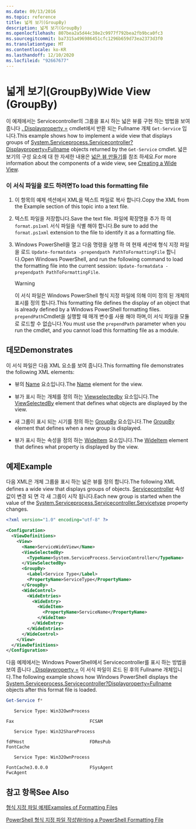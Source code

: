 ```yaml
---
ms.date: 09/13/2016
ms.topic: reference
title: 넓게 보기(GroupBy)
description: 넓게 보기(GroupBy)
ms.openlocfilehash: 807bea2a5d44c38e2c9977f792bea2fb9bca0fc3
ms.sourcegitcommit: ba7315a496986451cfc1296b659d73ea2373d3f0
ms.translationtype: MT
ms.contentlocale: ko-KR
ms.lasthandoff: 12/10/2020
ms.locfileid: "92667677"
---
```

# <a name="wide-view-groupby"></a><span data-ttu-id="4f257-103">넓게 보기(GroupBy)</span><span class="sxs-lookup"><span data-stu-id="4f257-103">Wide View (GroupBy)</span></span>

<span data-ttu-id="4f257-104">이 예제에서는 Servicecontroller의 그룹을 표시 하는 넓은 뷰를 구현 하는 방법을 보여 줍니다 [. Displayproperty =](/dotnet/api/System.ServiceProcess.ServiceController) cmdlet에서 반환 되는 Fullname 개체 `Get-Service` 입니다.</span><span class="sxs-lookup"><span data-stu-id="4f257-104">This example shows how to implement a wide view that displays groups of [System.Serviceprocess.Servicecontroller?Displayproperty=Fullname](/dotnet/api/System.ServiceProcess.ServiceController) objects returned by the `Get-Service` cmdlet.</span></span> <span data-ttu-id="4f257-105">넓은 보기의 구성 요소에 대 한 자세한 내용은 [넓은 뷰 만들기](./creating-a-wide-view.md)를 참조 하세요.</span><span class="sxs-lookup"><span data-stu-id="4f257-105">For more information about the components of a wide view, see [Creating a Wide View](./creating-a-wide-view.md).</span></span>

### <a name="to-load-this-formatting-file"></a><span data-ttu-id="4f257-106">이 서식 파일을 로드 하려면</span><span class="sxs-lookup"><span data-stu-id="4f257-106">To load this formatting file</span></span>

1. <span data-ttu-id="4f257-107">이 항목의 예제 섹션에서 XML을 텍스트 파일로 복사 합니다.</span><span class="sxs-lookup"><span data-stu-id="4f257-107">Copy the XML from the Example section of this topic into a text file.</span></span>

2. <span data-ttu-id="4f257-108">텍스트 파일을 저장합니다.</span><span class="sxs-lookup"><span data-stu-id="4f257-108">Save the text file.</span></span> <span data-ttu-id="4f257-109">파일에 확장명을 추가 하 여 `format.ps1xml` 서식 파일을 식별 해야 합니다.</span><span class="sxs-lookup"><span data-stu-id="4f257-109">Be sure to add the `format.ps1xml` extension to the file to identify it as a formatting file.</span></span>

3. <span data-ttu-id="4f257-110">Windows PowerShell을 열고 다음 명령을 실행 하 여 현재 세션에 형식 지정 파일을 로드 `Update-formatdata -prependpath PathToFormattingFile` 합니다.</span><span class="sxs-lookup"><span data-stu-id="4f257-110">Open Windows PowerShell, and run the following command to load the formatting file into the current session: `Update-formatdata -prependpath PathToFormattingFile`.</span></span>

   > [!WARNING]
   > <span data-ttu-id="4f257-111">이 서식 파일은 Windows PowerShell 형식 지정 파일에 의해 이미 정의 된 개체의 표시를 정의 합니다.</span><span class="sxs-lookup"><span data-stu-id="4f257-111">This formatting file defines the display of an object that is already defined by a Windows PowerShell formatting files.</span></span> <span data-ttu-id="4f257-112">`prependPath`Cmdlet을 실행할 때 매개 변수를 사용 해야 하며,이 서식 파일을 모듈로 로드할 수 없습니다.</span><span class="sxs-lookup"><span data-stu-id="4f257-112">You must use the `prependPath` parameter when you run the cmdlet, and you cannot load this formatting file as a module.</span></span>

## <a name="demonstrates"></a><span data-ttu-id="4f257-113">데모</span><span class="sxs-lookup"><span data-stu-id="4f257-113">Demonstrates</span></span>

<span data-ttu-id="4f257-114">이 서식 파일은 다음 XML 요소를 보여 줍니다.</span><span class="sxs-lookup"><span data-stu-id="4f257-114">This formatting file demonstrates the following XML elements:</span></span>

- <span data-ttu-id="4f257-115">뷰의 [Name](./name-element-for-view-format.md) 요소입니다.</span><span class="sxs-lookup"><span data-stu-id="4f257-115">The [Name](./name-element-for-view-format.md) element for the view.</span></span>

- <span data-ttu-id="4f257-116">뷰가 표시 하는 개체를 정의 하는 [Viewselectedby](./viewselectedby-element-format.md) 요소입니다.</span><span class="sxs-lookup"><span data-stu-id="4f257-116">The [ViewSelectedBy](./viewselectedby-element-format.md) element that defines what objects are displayed by the view.</span></span>

- <span data-ttu-id="4f257-117">새 그룹이 표시 되는 시기를 정의 하는 [GroupBy](./groupby-element-for-view-format.md) 요소입니다.</span><span class="sxs-lookup"><span data-stu-id="4f257-117">The [GroupBy](./groupby-element-for-view-format.md) element that defines when a new group is displayed.</span></span>

- <span data-ttu-id="4f257-118">뷰가 표시 하는 속성을 정의 하는 [WideItem](./wideitem-element-for-widecontrol-format.md) 요소입니다.</span><span class="sxs-lookup"><span data-stu-id="4f257-118">The [WideItem](./wideitem-element-for-widecontrol-format.md) element that defines what property is displayed by the view.</span></span>

## <a name="example"></a><span data-ttu-id="4f257-119">예제</span><span class="sxs-lookup"><span data-stu-id="4f257-119">Example</span></span>

<span data-ttu-id="4f257-120">다음 XML은 개체 그룹을 표시 하는 넓은 뷰를 정의 합니다.</span><span class="sxs-lookup"><span data-stu-id="4f257-120">The following XML defines a wide view that displays groups of objects.</span></span> <span data-ttu-id="4f257-121">[Servicecontroller](/dotnet/api/System.ServiceProcess.ServiceController.ServiceType) 속성 값이 변경 되 면 각 새 그룹이 시작 됩니다.</span><span class="sxs-lookup"><span data-stu-id="4f257-121">Each new group is started when the value of the [System.Serviceprocess.Servicecontroller.Servicetype](/dotnet/api/System.ServiceProcess.ServiceController.ServiceType) property changes.</span></span>

```xml
<?xml version="1.0" encoding="utf-8" ?>

<Configuration>
  <ViewDefinitions>
    <View>
      <Name>ServiceWideView</Name>
      <ViewSelectedBy>
        <TypeName>System.ServiceProcess.ServiceController</TypeName>
      </ViewSelectedBy>
      <GroupBy>
        <Label>Service Type</Label>
        <PropertyName>ServiceType</PropertyName>
      </GroupBy>
      <WideControl>
        <WideEntries>
          <WideEntry>
            <WideItem>
              <PropertyName>ServiceName</PropertyName>
            </WideItem>
          </WideEntry>
        </WideEntries>
      </WideControl>
    </View>
  </ViewDefinitions>
</Configuration>
```

<span data-ttu-id="4f257-122">다음 예제에서는 Windows PowerShell에서 Servicecontroller를 표시 하는 방법을 보여 줍니다 [. Displayproperty =](/dotnet/api/System.ServiceProcess.ServiceController) 이 서식 파일이 로드 된 후의 Fullname 개체입니다.</span><span class="sxs-lookup"><span data-stu-id="4f257-122">The following example shows how Windows PowerShell displays the [System.Serviceprocess.Servicecontroller?Displayproperty=Fullname](/dotnet/api/System.ServiceProcess.ServiceController) objects after this format file is loaded.</span></span>

```powershell
Get-Service f*
```

```output
   Service Type: Win32OwnProcess

Fax                             FCSAM

   Service Type: Win32ShareProcess

fdPHost                         FDResPub
FontCache

   Service Type: Win32OwnProcess

FontCache3.0.0.0                FSysAgent
FwcAgent
```

## <a name="see-also"></a><span data-ttu-id="4f257-123">참고 항목</span><span class="sxs-lookup"><span data-stu-id="4f257-123">See Also</span></span>

[<span data-ttu-id="4f257-124">형식 지정 파일 예제</span><span class="sxs-lookup"><span data-stu-id="4f257-124">Examples of Formatting Files</span></span>](./examples-of-formatting-files.md)

[<span data-ttu-id="4f257-125">PowerShell 형식 지정 파일 작성</span><span class="sxs-lookup"><span data-stu-id="4f257-125">Writing a PowerShell Formatting File</span></span>](./writing-a-powershell-formatting-file.md)

